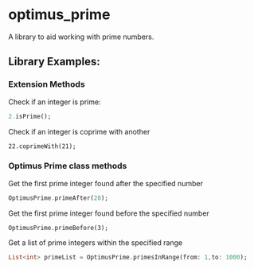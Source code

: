 # optimus_prime

A library to aid working with prime numbers.

## Library Examples:

### Extension Methods

Check if an integer is prime:

~~~dart
2.isPrime();
~~~

Check if an integer is coprime with another

~~~dar
22.coprimeWith(21);
~~~

### Optimus Prime class methods

Get the first prime integer found after the specified number

~~~dart
OptimusPrime.primeAfter(28);
~~~

Get the first prime integer found before the specified number

~~~
OptimusPrime.primeBefore(3);
~~~
Get a list of prime integers within the specified range

~~~dart
List<int> primeList = OptimusPrime.primesInRange(from: 1,to: 1000);
~~~
